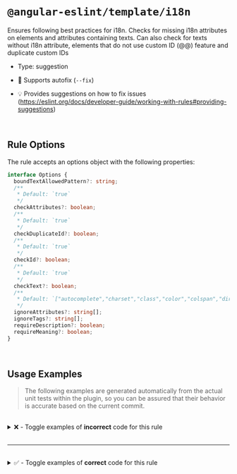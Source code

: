 <!--

  DO NOT EDIT.

  This markdown file was autogenerated using a mixture of the following files as the source of truth for its data:
  - ../../src/rules/i18n.ts
  - ../../tests/rules/i18n/cases.ts

  In order to update this file, it is therefore those files which need to be updated, as well as potentially the generator script:
  - ../../../../tools/scripts/generate-rule-docs.ts

-->

<br>

# `@angular-eslint/template/i18n`

Ensures following best practices for i18n. Checks for missing i18n attributes on elements and attributes containing texts. Can also check for texts without i18n attribute, elements that do not use custom ID (@@) feature and duplicate custom IDs

- Type: suggestion
- 🔧 Supports autofix (`--fix`)

- 💡 Provides suggestions on how to fix issues (https://eslint.org/docs/developer-guide/working-with-rules#providing-suggestions)

<br>

## Rule Options

The rule accepts an options object with the following properties:

```ts
interface Options {
  boundTextAllowedPattern?: string;
  /**
   * Default: `true`
   */
  checkAttributes?: boolean;
  /**
   * Default: `true`
   */
  checkDuplicateId?: boolean;
  /**
   * Default: `true`
   */
  checkId?: boolean;
  /**
   * Default: `true`
   */
  checkText?: boolean;
  /**
   * Default: `["autocomplete","charset","class","color","colspan","dir","fill","for","formArrayName","formControlName","formGroupName","height","href","id","lang","list","name","ngClass","ngProjectAs","role","routerLink","routerLinkActive","src","stroke","stroke-width","style","svgIcon","tabindex","target","type","value","viewBox","width","xmlns"]`
   */
  ignoreAttributes?: string[];
  ignoreTags?: string[];
  requireDescription?: boolean;
  requireMeaning?: boolean;
}

```

<br>

## Usage Examples

> The following examples are generated automatically from the actual unit tests within the plugin, so you can be assured that their behavior is accurate based on the current commit.

<br>

<details>
<summary>❌ - Toggle examples of <strong>incorrect</strong> code for this rule</summary>

<br>

#### Default Config

```json
{
  "rules": {
    "@angular-eslint/template/i18n": [
      "error"
    ]
  }
}
```

<br>

#### ❌ Invalid Code

```html
<div tooltip="This requires translation"></div>
     ~~~~~~~
```

<br>

---

<br>

#### Custom Config

```json
{
  "rules": {
    "@angular-eslint/template/i18n": [
      "error",
      {
        "ignoreTags": []
      }
    ]
  }
}
```

<br>

#### ❌ Invalid Code

```html
<div>
  <span>test{{data_from_backend}}</span>
        ~~~~~~~~~~~~~~~~~~~~~~~~~
</div>
```

<br>

---

<br>

#### Custom Config

```json
{
  "rules": {
    "@angular-eslint/template/i18n": [
      "error",
      {
        "checkAttributes": false
      }
    ]
  }
}
```

<br>

#### ❌ Invalid Code

```html
{ value, plural, =0 {<div>No elements</div>} =1 {111} }
~~~~~~~~~~~~~~~~~~~~~~~~~~~~~~~~~~~~~~~~~~~~~~~~~~~~~~~
```

<br>

---

<br>

#### Custom Config

```json
{
  "rules": {
    "@angular-eslint/template/i18n": [
      "error",
      {
        "checkId": false
      }
    ]
  }
}
```

<br>

#### ❌ Invalid Code

```html
<div>
  <ng-container>Some text&nbsp;t&#64; tr1nslate</ng-container>
                ~~~~~~~~~~~~~~~~~~~~~~~~~~~~~~~
</div>
```

<br>

---

<br>

#### Default Config

```json
{
  "rules": {
    "@angular-eslint/template/i18n": [
      "error"
    ]
  }
}
```

<br>

#### ❌ Invalid Code

```html
<p>Lorem ipsum <em i18n="@@dolor">dolor</em> sit amet.</p>
   ~~~~~~~~~~~~                              ~~~~~~~~~
```

<br>

---

<br>

#### Default Config

```json
{
  "rules": {
    "@angular-eslint/template/i18n": [
      "error"
    ]
  }
}
```

<br>

#### ❌ Invalid Code

```html
<div tooltip="This requires translation" i18n-tooltip></div>
     ~~~~~~~
```

<br>

---

<br>

#### Custom Config

```json
{
  "rules": {
    "@angular-eslint/template/i18n": [
      "error",
      {
        "ignoreAttributes": [
          "span[label]"
        ]
      }
    ]
  }
}
```

<br>

#### ❌ Invalid Code

```html
<div>
  <span i18n label="label is ignored in 'ignoreAttributes'">
  ~
    Missing custom ID
  </span>
        ~
</div>
```

<br>

---

<br>

#### Default Config

```json
{
  "rules": {
    "@angular-eslint/template/i18n": [
      "error"
    ]
  }
}
```

<br>

#### ❌ Invalid Code

```html
<div
  i18n-tooltip="@@custom-id"
  tooltip="This requires translation"
  ~~~~~~~~~~~~~~~~~~~~~~~~~~~~~~~~~~~
  label="Custom label"
  ~~~~~~~~~~~~~~~~~~~~
  i18n-label="@@custom-id"
></div>
```

<br>

---

<br>

#### Custom Config

```json
{
  "rules": {
    "@angular-eslint/template/i18n": [
      "error",
      {
        "ignoreTags": []
      }
    ]
  }
}
```

<br>

#### ❌ Invalid Code

```html
<h3 i18n="@@myId">Hello</h3>
~~~~~~~~~~~~~~~~~~~~~~~~~~~~
<p i18n="@@myId">Good bye</p>
~~~~~~~~~~~~~~~~~~~~~~~~~~~~~
```

<br>

---

<br>

#### Default Config

```json
{
  "rules": {
    "@angular-eslint/template/i18n": [
      "error"
    ]
  }
}
```

<br>

#### ❌ Invalid Code

```html
<div i18n-tooltip="@@custom-id" tooltip="This requires translation">
                                ~~~~~~~~~~~~~~~~~~~~~~~~~~~~~~~~~~~
  <span i18n="@@custom-id">Some text to translate</span>
  ~~~~~~~~~~~~~~~~~~~~~~~~~~~~~~~~~~~~~~~~~~~~~~~~~~~~~~
</div>
```

<br>

---

<br>

#### Default Config

```json
{
  "rules": {
    "@angular-eslint/template/i18n": [
      "error"
    ]
  }
}
```

<br>

#### ❌ Invalid Code

```html
<div i18n-tooltip="@@custom-id" tooltip="This requires translation">
                                ~~~~~~~~~~~~~~~~~~~~~~~~~~~~~~~~~~~
  <span i18n="@@custom-id">Some text to translate</span>
  ~~~~~~~~~~~~~~~~~~~~~~~~~~~~~~~~~~~~~~~~~~~~~~~~~~~~~~
</div>
<div i18n-label="@@custom-id" label="A label"></div>
                              ~~~~~~~~~~~~~~~
```

<br>

---

<br>

#### Custom Config

```json
{
  "rules": {
    "@angular-eslint/template/i18n": [
      "error",
      {
        "ignoreAttributes": [
          "span[label]"
        ]
      }
    ]
  }
}
```

<br>

#### ❌ Invalid Code

```html
<div
  tooltip="This requires translation"
  ~~~~~~~
  i18n-placeholder
  placeholder="More translation, please"
  ~~~~~~~~~~~
  class="red"
>
  <div
    *ngIf="true"
    width="100px"
    label="Templates need translation too."
    ~~~~~
  >
    <span i18n label="label is ignored in 'ignoreAttributes'">
    ~
      Missing custom ID
    </span>
          ~
  </div>
  <ng-template i18n="@@template">
    <div>test{{binding}}</div>
  </ng-template>
</div>
```

<br>

---

<br>

#### Custom Config

```json
{
  "rules": {
    "@angular-eslint/template/i18n": [
      "error",
      {
        "checkId": false,
        "requireDescription": true
      }
    ]
  }
}
```

<br>

#### ❌ Invalid Code

```html
<h1 i18n>Hello</h1>
~~~~~~~~~~~~~~~~~~~
```

<br>

---

<br>

#### Custom Config

```json
{
  "rules": {
    "@angular-eslint/template/i18n": [
      "error",
      {
        "requireDescription": true
      }
    ]
  }
}
```

<br>

#### ❌ Invalid Code

```html
<h1 i18n="@@custom-id">Hello</h1>
~~~~~~~~~~~~~~~~~~~~~~~~~~~~~~~~~
```

<br>

---

<br>

#### Custom Config

```json
{
  "rules": {
    "@angular-eslint/template/i18n": [
      "error",
      {
        "checkId": false,
        "requireDescription": true
      }
    ]
  }
}
```

<br>

#### ❌ Invalid Code

```html
<span i18n="A balloon that displays data" data-balloon="Translated title" i18n-data-balloon>
                                          ~~~~~~~~~~~~
  Hello
</span>
```

<br>

---

<br>

#### Custom Config

```json
{
  "rules": {
    "@angular-eslint/template/i18n": [
      "error",
      {
        "requireDescription": true
      }
    ]
  }
}
```

<br>

#### ❌ Invalid Code

```html
<h1 i18n="Title of the sample@@custom-id" i18n-title="@@title-id" title="Translated title">
                                                                  ~~~~~
  Hello
</h1>
```

<br>

---

<br>

#### Custom Config

```json
{
  "rules": {
    "@angular-eslint/template/i18n": [
      "error",
      {
        "requireDescription": true,
        "checkId": false
      }
    ]
  }
}
```

<br>

#### ❌ Invalid Code

```html
<img [src]="logo" i18n-title title="App Logo" i18n-alt="App logo" alt="App Logo"/>
                             ~~~~~
```

<br>

---

<br>

#### Custom Config

```json
{
  "rules": {
    "@angular-eslint/template/i18n": [
      "error",
      {
        "checkId": false,
        "requireMeaning": true
      }
    ]
  }
}
```

<br>

#### ❌ Invalid Code

```html
<h1 i18n>Hello</h1>
~~~~~~~~~~~~~~~~~~~
```

<br>

---

<br>

#### Custom Config

```json
{
  "rules": {
    "@angular-eslint/template/i18n": [
      "error",
      {
        "checkId": false,
        "requireDescription": true,
        "requireMeaning": true
      }
    ]
  }
}
```

<br>

#### ❌ Invalid Code

```html
<h1 i18n="An introduction header for this sample">Hello</h1>
~~~~~~~~~~~~~~~~~~~~~~~~~~~~~~~~~~~~~~~~~~~~~~~~~~~~~~~~~~~~
```

<br>

---

<br>

#### Custom Config

```json
{
  "rules": {
    "@angular-eslint/template/i18n": [
      "error",
      {
        "requireDescription": true,
        "requireMeaning": true
      }
    ]
  }
}
```

<br>

#### ❌ Invalid Code

```html
<h1 i18n="An introduction header for this sample@@custom-id">Hello</h1>
~~~~~~~~~~~~~~~~~~~~~~~~~~~~~~~~~~~~~~~~~~~~~~~~~~~~~~~~~~~~~~~~~~~~~~~
```

<br>

---

<br>

#### Custom Config

```json
{
  "rules": {
    "@angular-eslint/template/i18n": [
      "error",
      {
        "checkId": false,
        "requireDescription": true,
        "requireMeaning": true
      }
    ]
  }
}
```

<br>

#### ❌ Invalid Code

```html
<h1 i18n="|An introduction header for this sample">Hello</h1>
~~~~~~~~~~~~~~~~~~~~~~~~~~~~~~~~~~~~~~~~~~~~~~~~~~~~~~~~~~~~~
```

<br>

---

<br>

#### Default Config

```json
{
  "rules": {
    "@angular-eslint/template/i18n": [
      "error"
    ]
  }
}
```

<br>

#### ❌ Invalid Code

```html
<ng-template>No people or teams matched your search</ng-template>
             ~~~~~~~~~~~~~~~~~~~~~~~~~~~~~~~~~~~~~~
```

<br>

---

<br>

#### Custom Config

```json
{
  "rules": {
    "@angular-eslint/template/i18n": [
      "error",
      {
        "checkAttributes": false
      }
    ]
  }
}
```

<br>

#### ❌ Invalid Code

```html
{ value, plural, =0 {<ng-template>No elements</ng-template>} =1 {111} }
~~~~~~~~~~~~~~~~~~~~~~~~~~~~~~~~~~~~~~~~~~~~~~~~~~~~~~~~~~~~~~~~~~~~~~~
```

<br>

---

<br>

#### Custom Config

```json
{
  "rules": {
    "@angular-eslint/template/i18n": [
      "error",
      {
        "checkId": false
      }
    ]
  }
}
```

<br>

#### ❌ Invalid Code

```html
<div>
  <ng-template>Some text&nbsp;t&#64; tr1nslate</ng-template>
               ~~~~~~~~~~~~~~~~~~~~~~~~~~~~~~~
</div>
```

<br>

---

<br>

#### Default Config

```json
{
  "rules": {
    "@angular-eslint/template/i18n": [
      "error"
    ]
  }
}
```

<br>

#### ❌ Invalid Code

```html
<ng-template>Lorem ipsum <ng-template i18n="@@dolor">dolor</ng-template> sit amet.</ng-template>
             ~~~~~~~~~~~~                                                ~~~~~~~~~
```

<br>

---

<br>

#### Default Config

```json
{
  "rules": {
    "@angular-eslint/template/i18n": [
      "error"
    ]
  }
}
```

<br>

#### ❌ Invalid Code

```html
<ng-template i18n>
~
  The author is {gender, select, male {male} female {female} other {other}}
</ng-template>
             ~
```

<br>

---

<br>

#### Custom Config

```json
{
  "rules": {
    "@angular-eslint/template/i18n": [
      "error",
      {
        "ignoreTags": []
      }
    ]
  }
}
```

<br>

#### ❌ Invalid Code

```html
<h3 i18n="@@myId">Hello</h3>
~~~~~~~~~~~~~~~~~~~~~~~~~~~~
<ng-template i18n="@@myId">Good bye</ng-template>
~~~~~~~~~~~~~~~~~~~~~~~~~~~~~~~~~~~~~~~~~~~~~~~~~
```

</details>

<br>

---

<br>

<details>
<summary>✅ - Toggle examples of <strong>correct</strong> code for this rule</summary>

<br>

#### Default Config

```json
{
  "rules": {
    "@angular-eslint/template/i18n": [
      "error"
    ]
  }
}
```

<br>

#### ✅ Valid Code

```html
<div>
  <span i18n="@@custom-id">Some text to translate</span>
</div>
```

<br>

---

<br>

#### Default Config

```json
{
  "rules": {
    "@angular-eslint/template/i18n": [
      "error"
    ]
  }
}
```

<br>

#### ✅ Valid Code

```html
<div>
  <span class="red" i18n="@@custom-id">
    Some text to translate
  </span>
</div>
```

<br>

---

<br>

#### Custom Config

```json
{
  "rules": {
    "@angular-eslint/template/i18n": [
      "error",
      {
        "checkId": false,
        "ignoreAttributes": [
          "tooltip"
        ]
      }
    ]
  }
}
```

<br>

#### ✅ Valid Code

```html
<div tooltip="This tooltip property is ignored">
  <span i18n>Some text to translate</span>
</div>
```

<br>

---

<br>

#### Custom Config

```json
{
  "rules": {
    "@angular-eslint/template/i18n": [
      "error",
      {
        "checkText": false
      }
    ]
  }
}
```

<br>

#### ✅ Valid Code

```html
<div i18n-tooltip="@@tooltip.label" tooltip="This tooltip property is ignored">
  <span>Some text to translate</span>
</div>
```

<br>

---

<br>

#### Custom Config

```json
{
  "rules": {
    "@angular-eslint/template/i18n": [
      "error",
      {
        "ignoreTags": [
          "mat-icon"
        ]
      }
    ]
  }
}
```

<br>

#### ✅ Valid Code

```html
<div i18n-tooltip="@@tooltip.label" tooltip="This tooltip property is ignored">
  <mat-icon>valid</mat-icon>
</div>
```

<br>

---

<br>

#### Default Config

```json
{
  "rules": {
    "@angular-eslint/template/i18n": [
      "error"
    ]
  }
}
```

<br>

#### ✅ Valid Code

```html
<div>-{{data_from_backend}}</div>
```

<br>

---

<br>

#### Default Config

```json
{
  "rules": {
    "@angular-eslint/template/i18n": [
      "error"
    ]
  }
}
```

<br>

#### ✅ Valid Code

```html
<div>1{{data_from_backend}}</div>
```

<br>

---

<br>

#### Default Config

```json
{
  "rules": {
    "@angular-eslint/template/i18n": [
      "error"
    ]
  }
}
```

<br>

#### ✅ Valid Code

```html
<div>-1{{data_from_backend}}</div>
```

<br>

---

<br>

#### Custom Config

```json
{
  "rules": {
    "@angular-eslint/template/i18n": [
      "error",
      {
        "boundTextAllowedPattern": "My company untranslatable name"
      }
    ]
  }
}
```

<br>

#### ✅ Valid Code

```html
<div>
  My company untranslatable name{{data_from_backend}}
</div>
```

<br>

---

<br>

#### Custom Config

```json
{
  "rules": {
    "@angular-eslint/template/i18n": [
      "error",
      {
        "ignoreTags": [
          "my-component"
        ]
      }
    ]
  }
}
```

<br>

#### ✅ Valid Code

```html
<my-component size="s"></my-component>
```

<br>

---

<br>

#### Custom Config

```json
{
  "rules": {
    "@angular-eslint/template/i18n": [
      "error",
      {
        "checkAttributes": false,
        "checkId": true,
        "checkText": false
      }
    ]
  }
}
```

<br>

#### ✅ Valid Code

```html
<p i18n="@@customId">Lorem ipsum <em>dolor</em> sit amet.</p>
```

<br>

---

<br>

#### Default Config

```json
{
  "rules": {
    "@angular-eslint/template/i18n": [
      "error"
    ]
  }
}
```

<br>

#### ✅ Valid Code

```html
<a
  mat-button
  ngClass="class"
  routerLink="exclusions"
  i18n="@@keywording.tools.exclusions"
>
  Exclusions
</a>
```

<br>

---

<br>

#### Custom Config

```json
{
  "rules": {
    "@angular-eslint/template/i18n": [
      "error",
      {
        "checkId": true,
        "checkText": true
      }
    ]
  }
}
```

<br>

#### ✅ Valid Code

```html
<a
  mat-button
  routerLink="exclusions"
  i18n="@@keywording.tools.exclusions"
>
  Exclusions
</a>
```

<br>

---

<br>

#### Default Config

```json
{
  "rules": {
    "@angular-eslint/template/i18n": [
      "error"
    ]
  }
}
```

<br>

#### ✅ Valid Code

```html
<ng-template #errorMessage>
  {{ error.title }}
</ng-template>
```

<br>

---

<br>

#### Default Config

```json
{
  "rules": {
    "@angular-eslint/template/i18n": [
      "error"
    ]
  }
}
```

<br>

#### ✅ Valid Code

```html
<ng-container i18n="@@description">
  { value, plural, =0 {<div>No elements</div>} =1 {111} }
</ng-container>
```

<br>

---

<br>

#### Custom Config

```json
{
  "rules": {
    "@angular-eslint/template/i18n": [
      "error",
      {
        "checkId": false
      }
    ]
  }
}
```

<br>

#### ✅ Valid Code

```html
<span i18n>
  The author is {gender, select, male {male} female {female} other {other}}
</span>
```

<br>

---

<br>

#### Default Config

```json
{
  "rules": {
    "@angular-eslint/template/i18n": [
      "error"
    ]
  }
}
```

<br>

#### ✅ Valid Code

```html
<mat-option *ngFor="let mode of modes" [value]="mode.id" i18n="@@option">
  {mode.name, select, mode {mode} other { {{mode.name}} } }
</mat-option>
```

<br>

---

<br>

#### Default Config

```json
{
  "rules": {
    "@angular-eslint/template/i18n": [
      "error"
    ]
  }
}
```

<br>

#### ✅ Valid Code

```html
<ng-container ngProjectAs="top">&ngsp;</ng-container>
```

<br>

---

<br>

#### Custom Config

```json
{
  "rules": {
    "@angular-eslint/template/i18n": [
      "error",
      {
        "checkText": false
      }
    ]
  }
}
```

<br>

#### ✅ Valid Code

```html
<p [ngPlural]="components">
  <ng-template ngPluralCase="1">1 component removed</ng-template>
  <ng-template ngPluralCase="1">{{components}} components removed</ng-template>
</p>
```

<br>

---

<br>

#### Custom Config

```json
{
  "rules": {
    "@angular-eslint/template/i18n": [
      "error",
      {
        "checkAttributes": false,
        "checkId": false,
        "checkText": false
      }
    ]
  }
}
```

<br>

#### ✅ Valid Code

```html
<div tooltip="This requires translation"></div>
<div>
  <span i18n label="valid with i18n">Some text to translate</span>
</div>
<div tooltip="This requires translation" i18n-tooltip></div>
<div>
  <ng-container>Some text&nbsp;t&#64; tr1nslate</ng-container>
</div>
<div>
  <span>-{{data_from_backend}}</span>
</div>
```

<br>

---

<br>

#### Default Config

```json
{
  "rules": {
    "@angular-eslint/template/i18n": [
      "error"
    ]
  }
}
```

<br>

#### ✅ Valid Code

```html
<div label="1">
  <div matBadge="&#8288;">5</div>
</div>
```

<br>

---

<br>

#### Default Config

```json
{
  "rules": {
    "@angular-eslint/template/i18n": [
      "error"
    ]
  }
}
```

<br>

#### ✅ Valid Code

```html
<div ariaselected="0"></div>
<div>+</div>
<span>&nbsp;</span>
<span>123</span>
<ng-content select=".content-area"></ng-content>
<ul i18n="@@list">
  <li>ItemA</li>
  <li>ItemB</li>
  <li>ItemC</li>
</ul>
 <ng-template i18n="@@asd">
  <div>ItemA</div>
  <div>ItemB</div>
  <div>ItemC</div>
</ng-template>
```

<br>

---

<br>

#### Custom Config

```json
{
  "rules": {
    "@angular-eslint/template/i18n": [
      "error",
      {
        "checkId": false,
        "requireDescription": true
      }
    ]
  }
}
```

<br>

#### ✅ Valid Code

```html
<h1 i18n="An introduction header for this sample">Hello i18n!</h1>
```

<br>

---

<br>

#### Custom Config

```json
{
  "rules": {
    "@angular-eslint/template/i18n": [
      "error",
      {
        "requireDescription": true
      }
    ]
  }
}
```

<br>

#### ✅ Valid Code

```html
<h1 i18n="An introduction header for this sample@@custom-id">Hello i18n!</h1>
```

<br>

---

<br>

#### Custom Config

```json
{
  "rules": {
    "@angular-eslint/template/i18n": [
      "error",
      {
        "checkId": false,
        "requireDescription": true
      }
    ]
  }
}
```

<br>

#### ✅ Valid Code

```html
<h1 i18n="An introduction header for this sample" i18n-title="Title of the sample" title="Translated title">
  Hello i18n!
</h1>
```

<br>

---

<br>

#### Custom Config

```json
{
  "rules": {
    "@angular-eslint/template/i18n": [
      "error",
      {
        "requireDescription": true
      }
    ]
  }
}
```

<br>

#### ✅ Valid Code

```html
<h1 i18n="An introduction header for this sample@@custom-id" i18n-title="Title of the sample@@title-id" title="Translated title">
  Hello i18n!
</h1>
```

<br>

---

<br>

#### Custom Config

```json
{
  "rules": {
    "@angular-eslint/template/i18n": [
      "error",
      {
        "checkId": false,
        "requireDescription": true
      }
    ]
  }
}
```

<br>

#### ✅ Valid Code

```html
<img
  [src]="logo"
  i18n-title="Logo for the app"
  title="App Logo"
  i18n-alt="Translated alt logo"
  alt="Alternate logo"
/>
```

<br>

---

<br>

#### Custom Config

```json
{
  "rules": {
    "@angular-eslint/template/i18n": [
      "error",
      {
        "checkDuplicateId": false
      }
    ]
  }
}
```

<br>

#### ✅ Valid Code

```html
<span i18n="@@custom-id">Some text to translate</span>
<span i18n="@@custom-id">Some text to translate</span>
```

<br>

---

<br>

#### Custom Config

```json
{
  "rules": {
    "@angular-eslint/template/i18n": [
      "error",
      {
        "checkId": false,
        "requireDescription": true,
        "requireMeaning": true
      }
    ]
  }
}
```

<br>

#### ✅ Valid Code

```html
<h1 i18n="site header|An introduction header for this sample">Hello i18n!</h1>
```

<br>

---

<br>

#### Custom Config

```json
{
  "rules": {
    "@angular-eslint/template/i18n": [
      "error",
      {
        "checkId": false,
        "requireMeaning": true
      }
    ]
  }
}
```

<br>

#### ✅ Valid Code

```html
<h1 i18n="site header|">Hello i18n!</h1>
```

<br>

---

<br>

#### Custom Config

```json
{
  "rules": {
    "@angular-eslint/template/i18n": [
      "error",
      {
        "requireMeaning": true
      }
    ]
  }
}
```

<br>

#### ✅ Valid Code

```html
<h1 i18n="site header|@@custom-id">Hello i18n!</h1>
```

<br>

---

<br>

#### Custom Config

```json
{
  "rules": {
    "@angular-eslint/template/i18n": [
      "error",
      {
        "ignoreTags": [
          "ng-template"
        ]
      }
    ]
  }
}
```

<br>

#### ✅ Valid Code

```html
<ng-template>Let's ignore "ng-template"</ng-template>
```

<br>

---

<br>

#### Default Config

```json
{
  "rules": {
    "@angular-eslint/template/i18n": [
      "error"
    ]
  }
}
```

<br>

#### ✅ Valid Code

```html
<ng-template
  [ngIf]="userGroups?.length > 0"
  [ngIfElse]="noTeamsTmpl"
  i18n="@@cu-user-list__no-matching-users-groups"
>
  No people or teams matched your search
</ng-template>
<ng-template i18n="@@cu-user-list__no-matching-users" #noTeamsTmpl>
  No people matched your search
</ng-template>
```

<br>

---

<br>

#### Default Config

```json
{
  "rules": {
    "@angular-eslint/template/i18n": [
      "error"
    ]
  }
}
```

<br>

#### ✅ Valid Code

```html
<ng-template i18n="@@test">
  Text{{ Bound }}
</ng-template>
```

<br>

---

<br>

#### Default Config

```json
{
  "rules": {
    "@angular-eslint/template/i18n": [
      "error"
    ]
  }
}
```

<br>

#### ✅ Valid Code

```html
<ng-template i18n="@@icu">
  Updated: {minutes, plural, =0 {just now} =1 {one minute ago} other
  {{{minutes}} minutes ago by {gender, select, male {male} female {female} other
  {other}}}}
</ng-template>
```

</details>

<br>
